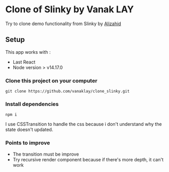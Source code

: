 # Clone of Slinky by Vanak LAY
Try to clone demo functionality from Slinky by [Alizahid](https://github.com/alizahid/slinky)

## Setup 
This app works with : 
- Last React 
- Node version > v14.17.0
### Clone this project on your computer
```
git clone https://github.com/vanaklay/clone_slinky.git
```
### Install dependencies 
```
npm i 
```

I use CSSTransition to handle the css because i don't understand why the state doesn't updated.

### Points to improve
- The transition must be improve 
- Try recursive render component because if there's more depth, it can't work 

